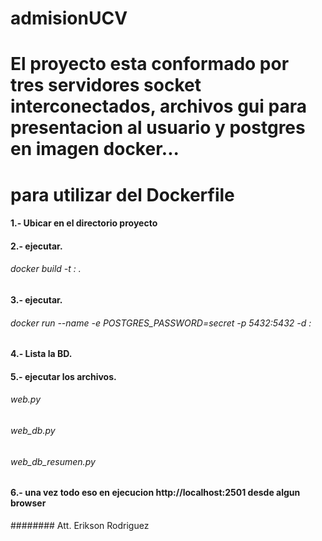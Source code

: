 # admisionUCV
# El proyecto esta conformado por tres servidores socket interconectados, archivos gui para presentacion al usuario y postgres en imagen docker...

#  para utilizar del Dockerfile
####   1.- Ubicar en el directorio proyecto 
####   2.- ejecutar. 
######	 docker build -t <nombre-imagen>:<tag-version> .
####   3.- ejecutar.
######    docker run --name <nombre-container> -e POSTGRES_PASSWORD=secret -p 5432:5432 -d <nombre-imagen>:<tag-version>
####   4.- Lista la BD.
####   5.- ejecutar los archivos.
###### web.py 
###### web_db.py
###### web_db_resumen.py
####   6.- una vez todo eso en ejecucion http://localhost:2501 desde algun browser

######## Att. Erikson Rodriguez
